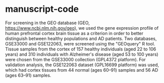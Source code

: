 # manuscript-code
For screening in the GEO database (GEO, https://www.ncbi.nlm.nih.gov/geo), we used the gene expression profile of human prefrontal cortex brain tissue as a criterion in order to better distinguish between healthy populations and AD patients. Two databases, GSE33000 and GSE122063, were screened using the "GEOquery" R tool. Tissue samples from the cortex of 157 healthy individuals (aged 22 to 106 years) and 310 individuals with Alzheimer's disease (aged 53 to 100 years) were chosen from the GSE33000 collection (GPL4372 platform). For validation analysis, the GSE122063 dataset (GPL16699 platform) was used, which had cortex tissues from 44 normal (ages 60–91) samples and 56 AD (ages 63–91) samples.
